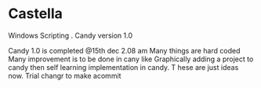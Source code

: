 # Castella
Windows Scripting . Candy version 1.0

Candy 1.0 is completed @15th dec 2.08 am Many things are hard coded 
Many improvement is to be done in cany like Graphically adding a project to candy
then self learning implementation in candy. T hese are just ideas now.
Trial changr to make acommit 
